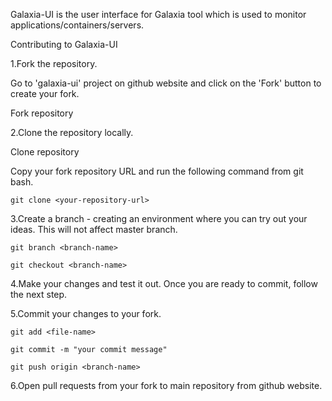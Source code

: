 Galaxia-UI is the user interface for Galaxia tool which is used to monitor applications/containers/servers.

Contributing to Galaxia-UI

1.Fork the repository.

Go to 'galaxia-ui' project on github website and click on the 'Fork' button to create your fork.

Fork repository

2.Clone the repository locally.

Clone repository

Copy your fork repository URL and run the following command from git bash.

```
git clone <your-repository-url>
```

3.Create a branch - creating an environment where you can try out your ideas. This will not affect master branch.

```
git branch <branch-name>

git checkout <branch-name>
```

4.Make your changes and test it out. Once you are ready to commit, follow the next step.

5.Commit your changes to your fork.

```
git add <file-name>

git commit -m "your commit message"

git push origin <branch-name>
```

6.Open pull requests from your fork to main repository from github website.

